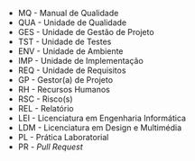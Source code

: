 * MQ - Manual de Qualidade
* QUA - Unidade de Qualidade
* GES - Unidade de Gestão de Projeto
* TST - Unidade de Testes
* ENV - Unidade de Ambiente
* IMP - Unidade de Implementação
* REQ - Unidade de Requisitos
* GP - Gestor(a) de Projeto
* RH - Recursos Humanos
* RSC - Risco(s)
* REL - Relatório
* LEI - Licenciatura em Engenharia Informática
* LDM - Licenciatura em Design e Multimédia
* PL - Prática Laboratorial
* PR - *Pull Request*